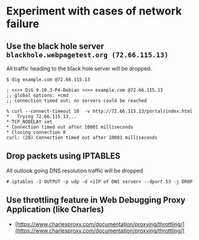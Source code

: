 # Experiment with cases of network failure


## Use the black hole server `blackhole.webpagetest.org (72.66.115.13)`

All traffic heading to the black hole server will be dropped.
```
$ dig example.com @72.66.115.13

; <<>> DiG 9.10.3-P4-Debian <<>> example.com @72.66.115.13
;; global options: +cmd
;; connection timed out; no servers could be reached

% curl --connect-timeout 10  -v http://72.66.115.13/portal/index.html
*   Trying 72.66.115.13...
* TCP_NODELAY set
* Connection timed out after 10001 milliseconds
* Closing connection 0
curl: (28) Connection timed out after 10001 milliseconds
```

## Drop packets using IPTABLES
All outlook going DNS resolution traffic will be dropped
```
# iptables -I OUTPUT -p udp -d <iIP of DNS server> --dport 53 -j DROP
```

## Use throttling feature in Web Debugging Proxy Application (like Charles)
- [https://www.charlesproxy.com/documentation/proxying/throttling/](https://www.charlesproxy.com/documentation/proxying/throttling/)
